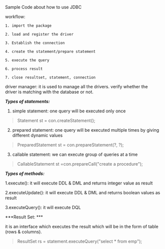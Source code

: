 Sample Code about how to use JDBC


workflow:

	1. import the package
	
	2. load and register the driver
	
	3. Establish the connection
	
	4. create the statement/prepare statement
	
	5. execute the query
	
	6. process result
	
	7. close resultset, statement, connection

driver manager:
	it is used to manage all the drivers.
	verify whether the driver is matching with the database or not.
	
***Types of statements:***

1. simple statement:
		one query will be executed only once
> Statement st = con.createStatement(); 

2. prepared statement:
		one query will be executed multiple times by giving different dynamic values
> PreparedStatement st = con.prepareStatement(?, ?);

3. callable statement:
		we can execute group of queries at a time
> CallableStatement st =con.prepareCall("create a procedure");
	
***Types of methods:***

1.execute(): it will execute DDL & DML and returns integer value as result

2.executeUpdate(): it will execute DDL & DML and returns boolean values as result

3.executeQuery(): it will execute DQL

***Result Set: ***

it is an interface which executes the result which will be in the form of table (rows & columns).
> ResultSet rs = statement.executeQuery("select * from emp");
